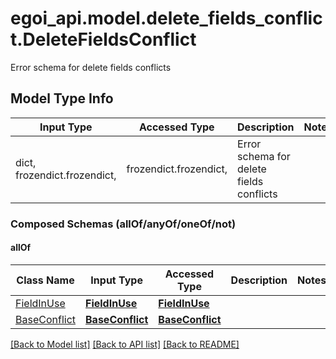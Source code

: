 # egoi_api.model.delete_fields_conflict.DeleteFieldsConflict

Error schema for delete fields conflicts

## Model Type Info
Input Type | Accessed Type | Description | Notes
------------ | ------------- | ------------- | -------------
dict, frozendict.frozendict,  | frozendict.frozendict,  | Error schema for delete fields conflicts | 

### Composed Schemas (allOf/anyOf/oneOf/not)
#### allOf
Class Name | Input Type | Accessed Type | Description | Notes
------------- | ------------- | ------------- | ------------- | -------------
[FieldInUse](FieldInUse.md) | [**FieldInUse**](FieldInUse.md) | [**FieldInUse**](FieldInUse.md) |  | 
[BaseConflict](BaseConflict.md) | [**BaseConflict**](BaseConflict.md) | [**BaseConflict**](BaseConflict.md) |  | 

[[Back to Model list]](../../README.md#documentation-for-models) [[Back to API list]](../../README.md#documentation-for-api-endpoints) [[Back to README]](../../README.md)

